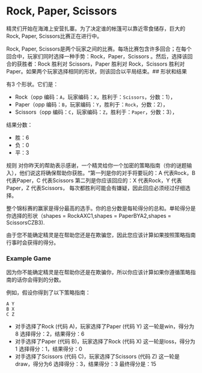 # Rock, Paper, Scissors
精灵们开始在海滩上安营扎寨。为了决定谁的帐篷可以靠近零食储存，巨大的Rock, Paper, Scissors比赛正在进行中。

Rock, Paper, Scissors是两个玩家之间的比赛。每场比赛包含许多回合；在每个回合中，玩家们同时选择一种手势：Rock，Paper，Scissors 。然后，选择该回合的获胜者：Rock 胜利对 Scissors，Paper 胜利对 Rock，Scissors 胜利对 Paper。如果两个玩家选择相同的形状，则该回合以平局结束。## 形状和结果

有3 个形状。它们是：
 - Rock（opp 编码：`A`，玩家编码：`X`，胜利于：`Scissors`，分数：1），
 - Paper（opp 编码：`B`，玩家编码：`Y`，胜利于：`Rock`，分数：2），
 - Scissors（opp 编码：`C`，玩家编码：`Z`，胜利于：`Paper`，分数：3），


结果分数：
 - 胜：6
 - 负：0
 - 平：3

规则
对你昨天的帮助表示感谢，一个精灵给你一个加密的策略指南（你的谜题输入），他们说这将确保帮助你获胜。“第一列是你的对手将要玩的：A 代表Rock，B 代表Paper，C 代表Scissors 第二列是你应该回应的：X 代表Rock，Y 代表Paper，Z 代表Scissors， 每次都胜利可能会有嫌疑，因此回应必须经过仔细选择。

整个锦标赛的赢家是得分最高的选手。你的总分数是每轮得分的总和。单轮得分是你选择的形状（shapes = RockAXC1,shapes = PaperBYA2,shapes = ScissorsCZB3).
            
由于您不能确定精灵是在帮助您还是在欺骗您，因此您应该计算如果按照策略指南行事时会获得的得分。


### Example Game

因为你不能确定精灵是在帮助你还是在欺骗你，所以你应该计算如果你遵循策略指南的话你会得到的分数。

例如，假设你得到了以下策略指南：

```
A Y
B X
C Z
```
- 对手选择了Rock (代码 A)，玩家选择了Paper (代码 Y)
这一轮是win，得分为8
      选择得分：2，结果得分：6
- 对手选择了Paper (代码 B)，玩家选择了Rock (代码 X)
这一轮是loss，得分为1
      选择得分：1，结果得分：0
- 对手选择了Scissors (代码 C)，玩家选择了Scissors (代码 Z)
这一轮是draw，得分为6
      选择得分：3，结果得分：3
最终得分是：15
